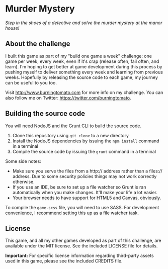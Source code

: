 Murder Mystery
=======

*Step in the shoes of a detective and solve the murder mystery at the manor house!*

About the challenge
---
I built this game as part of my "build one game a week" challenge: one game per week, every week, even if it's crap (release often, fail often, and learn). I'm hoping to get better at game development during this process by pushing myself to deliver something every week and learning from previous weeks. Hopefully by releasing the source code to each game, my journey can be useful to you too.

Visit <http://www.burningtomato.com> for more info on my challenge. You can also follow me on Twitter: <https://twitter.com/burningtomato>.

Building the source code
---
You will need NodeJS and the Grunt CLI to build the source code.

1. Clone this repository using `git clone` to a new directory
2. Install the NodeJS dependencies by issuing the `npm install` command in a terminal
3. Compile the source code by issuing the `grunt` command in a terminal

Some side notes:

- Make sure you serve the files from a http:// address rather than a files:// address. Due to some security policies things may not work correctly otherwise.
- If you use an IDE, be sure to set up a file watcher so Grunt is ran automatically when you make changes. It'll make your life a lot easier.
- Your browser needs to have support for HTML5 and Canvas, obviously.

To compile the `game.scss` file, you will need to use SASS. For development convenience, I recommend setting this up as a file watcher task.

License
---
This game, and all my other games developed as part of this challenge, are available under the MIT license. See the included LICENSE file for details.

**Important:** For specific license information regarding third-party assets used in this game, please see the included CREDITS file.